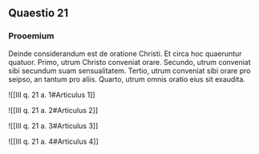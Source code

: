 ## Quaestio 21

### Prooemium

Deinde considerandum est de oratione Christi. Et circa hoc quaeruntur quatuor. Primo, utrum Christo conveniat orare. Secundo, utrum conveniat sibi secundum suam sensualitatem. Tertio, utrum conveniat sibi orare pro seipso, an tantum pro aliis. Quarto, utrum omnis oratio eius sit exaudita.

![[III q. 21 a. 1#Articulus 1]]

![[III q. 21 a. 2#Articulus 2]]

![[III q. 21 a. 3#Articulus 3]]

![[III q. 21 a. 4#Articulus 4]]

